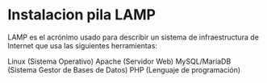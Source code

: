 # Instalacion pila LAMP
LAMP es el acrónimo usado para describir un sistema de infraestructura de Internet que usa las siguientes herramientas:

Linux (Sistema Operativo)
Apache (Servidor Web)
MySQL/MariaDB (Sistema Gestor de Bases de Datos)
PHP (Lenguaje de programación)
